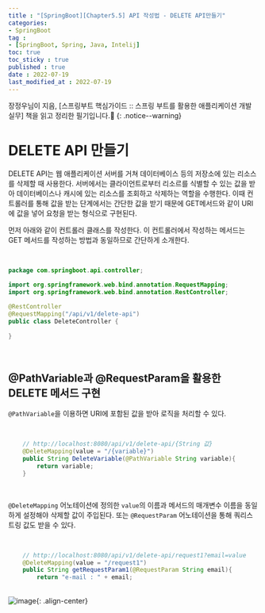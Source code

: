 ```yaml
---
title : "[SpringBoot][Chapter5.5] API 작성법 - DELETE API만들기"
categories:
- SpringBoot
tag :
- [SpringBoot, Spring, Java, Intelij]
toc: true
toc_sticky : true
published : true
date : 2022-07-19
last_modified_at : 2022-07-19
---
```






장정우님이 지음, [스프링부트 핵심가이드 :: 스프링 부트를 활용한 애플리케이션 개발 실무] 책을 읽고 정리한 필기입니다.📢
{: .notice--warning}



# DELETE API 만들기

DELETE API는 웹 애플리케이션 서버를 거쳐 데이터베이스 등의 저장소에 있는 리소스를 삭제할 때 사용한다. 서버에서는 클라이언트로부터 리소르를 식별할 수 있는 값을 받아 데이터베이스나 캐시에 있는 리소스를 조회하고 삭제하는 역할을 수행한다. 이때 컨트롤러를 통해 값을 받는 단계에서는 간단한 값을 받기 때문에 GET메서드와 같이 URI에 값을 넣어 요청을 받는 형식으로 구현된다.

먼저 아래와 같이 컨트롤러 클래스를 작성한다. 이 컨트롤러에서 작성하는 메서드는 GET 메서드를 작성하는 방법과 동일하므로 간단하게 소개한다.

<br>

```java
package com.springboot.api.controller;

import org.springframework.web.bind.annotation.RequestMapping;
import org.springframework.web.bind.annotation.RestController;

@RestController
@RequestMapping("/api/v1/delete-api")
public class DeleteController {
    
}
```

<br>

## @PathVariable과 @RequestParam을 활용한 DELETE 메서드 구현

`@PathVariable`을 이용하면 URI에 포함된 값을 받아 로직을 처리할 수 있다.

<br>

```java
    // http://localhost:8080/api/v1/delete-api/{String 값}
    @DeleteMapping(value = "/{variable}")
    public String DeleteVariable(@PathVariable String variable){
        return variable;
    }
```

<br>

`@DeleteMapping` 어노테이션에 정의한 `value`의 이름과 메서드의 매개변수 이름을 동일하게 설정해야 삭제할 값이 주입된다. 또는 `@RequestParam` 어노테이션을 통해 쿼리스트링 값도 받을 수 있다.

<br>

```java
    // http://localhost:8080/api/v1/delete-api/request1?email=value
    @DeleteMapping(value = "/request1")
    public String getRequestParam1(@RequestParam String email){
        return "e-mail : " + email;
```

<br>![image](https://user-images.githubusercontent.com/13410737/179677059-c0294b96-ea7b-4a7e-99ac-a5f08bc801a4.png){: .align-center}
